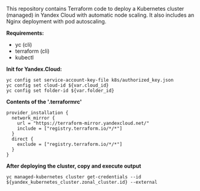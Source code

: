 This repository contains Terraform code to deploy a Kubernetes cluster (managed) in Yandex Cloud with automatic node scaling. It also includes an Nginx deployment with pod autoscaling.

**Requirements:**
- yc (cli)
- terraform (cli)
- kubectl


**Init for Yandex.Cloud:**
```
yc config set service-account-key-file k8s/authorized_key.json
yc config set cloud-id ${var.cloud_id}
yc config set folder-id ${var.folder_id}
```

**Contents of the '.terraformrc'**
```
provider_installation {
  network_mirror {
    url = "https://terraform-mirror.yandexcloud.net/"
    include = ["registry.terraform.io/*/*"]
  }
  direct {
    exclude = ["registry.terraform.io/*/*"]
  }
}
```
**After deploying the cluster, copy and execute output**
```
yc managed-kubernetes cluster get-credentials --id ${yandex_kubernetes_cluster.zonal_cluster.id} --external
```




